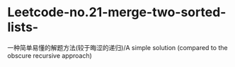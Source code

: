 # Leetcode-no.21-merge-two-sorted-lists-
一种简单易懂的解题方法(较于晦涩的递归)/A simple solution (compared to the obscure recursive approach)
